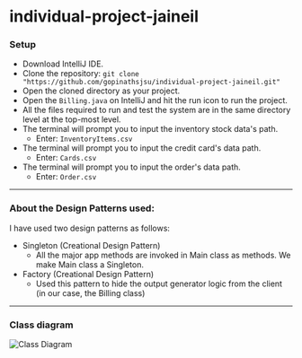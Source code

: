 # individual-project-jaineil

### Setup

- Download IntelliJ IDE.
- Clone the repository:
  `git clone "https://github.com/gopinathsjsu/individual-project-jaineil.git"`
- Open the cloned directory as your project.
- Open the `Billing.java` on IntelliJ and hit the run icon to run the project.
- All the files required to run and test the system are in the same directory level at the top-most level.
- The terminal will prompt you to input the inventory stock data's path. 
  - Enter: `InventoryItems.csv`
- The terminal will prompt you to input the credit card's data path.
  - Enter: `Cards.csv`
- The terminal will prompt you to input the order's data path.
  - Enter: `Order.csv`

---

### About the Design Patterns used:

I have used two design patterns as follows:

- Singleton (Creational Design Pattern) 
  - All the major app methods are invoked in Main class as methods. We make Main class a Singleton.
- Factory (Creational Design Pattern) 
  - Used this pattern to hide the output generator logic from the client (in our case, the Billing class)

---

### Class diagram
![Class Diagram](https://user-images.githubusercontent.com/26373088/167290924-ee975ec8-2b56-4f5b-8d09-9d01d5f8e508.jpg)
